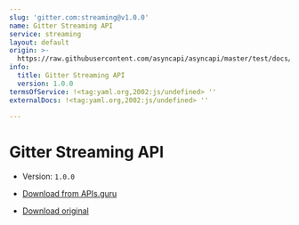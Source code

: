 ```yaml
---
slug: 'gitter.com:streaming@v1.0.0'
name: Gitter Streaming API
service: streaming
layout: default
origin: >-
  https://raw.githubusercontent.com/asyncapi/asyncapi/master/test/docs/gitter-streaming.yml
info:
  title: Gitter Streaming API
  version: 1.0.0
termsOfService: !<tag:yaml.org,2002:js/undefined> ''
externalDocs: !<tag:yaml.org,2002:js/undefined> ''

---
```

# Gitter Streaming API

* Version: `1.0.0`






* [Download from APIs.guru](https://raw.githubusercontent.com/APIs-guru/asyncapi-directory/master/docs/APIs/gitter.com%3Astreaming%40v1.0.0.yaml)
* [Download original](https://raw.githubusercontent.com/asyncapi/asyncapi/master/test/docs/gitter-streaming.yml)

<script type="application/ld+json">
{
  "@context": "http://schema.org/",
  "@type": "WebAPI",



  "name": "Gitter Streaming API"
}
</script>
